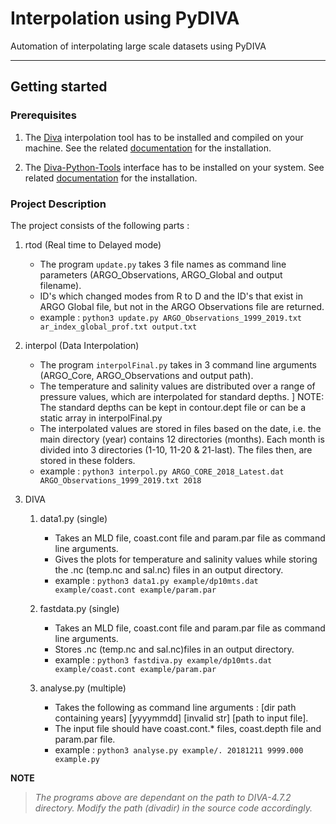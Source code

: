 # Interpolation using PyDIVA

Automation of interpolating large scale datasets using PyDIVA

- - - -

## Getting started

### Prerequisites

1. The [Diva](https://github.com/gher-ulg/diva) interpolation tool has to be installed and compiled on your machine. See the related [documentation](https://github.com/gher-ulg/DIVA/blob/master/README.md#installing) for the installation.

2. The [Diva-Python-Tools](https://github.com/gher-ulg/DivaPythonTools) interface has to be installed on your system. See related [documentation](https://github.com/gher-ulg/DivaPythonTools/blob/master/README.md) for the installation.

### Project Description

The project consists of the following parts :

1. rtod (Real time to Delayed mode)
    * The program `update.py` takes 3 file names as command line parameters (ARGO_Observations, ARGO_Global and output filename).
    * ID's which changed modes from R to D and the ID's that exist in ARGO Global file, but not in the ARGO Observations file are returned.
    * example : 
    `python3 update.py ARGO_Observations_1999_2019.txt ar_index_global_prof.txt output.txt`

2. interpol (Data Interpolation)
    * The program `interpolFinal.py` takes in 3 command line arguments (ARGO_Core, ARGO_Observations and output path).
    * The temperature and salinity values are distributed over a range of pressure values, which are interpolated for standard depths.
    ] NOTE: The standard depths can be kept in contour.dept file or can be a static array in interpolFinal.py
    * The interpolated values are stored in files based on the date, i.e. the main directory (year) contains 12 directories (months). Each month is divided into 3 directories (1-10, 11-20 & 21-last). The files then, are stored in these folders.
    * example : 
    `python3 interpol.py ARGO_CORE_2018_Latest.dat ARGO_Observations_1999_2019.txt 2018`

3. DIVA 
    1. data1.py (single)
        * Takes an MLD file, coast.cont file and param.par file as command line arguments.
        * Gives the plots for temperature and salinity values while storing the .nc (temp.nc and sal.nc) files in an output directory.
        * example :
        `python3 data1.py example/dp10mts.dat example/coast.cont example/param.par`


    2. fastdata.py (single)
        * Takes an MLD file, coast.cont file and param.par file as command line arguments.
        * Stores .nc (temp.nc and sal.nc)files in an output directory.
        * example :
        `python3 fastdiva.py example/dp10mts.dat example/coast.cont example/param.par`

    3. analyse.py (multiple)
        * Takes the following as command line arguments : [dir path containing years] [yyyymmdd] [invalid str] [path to input file].
        * The input file should have coast.cont.* files, coast.depth file and param.par file.
        * example : 
        `python3 analyse.py example/. 20181211 9999.000 example.py`

**NOTE**
> _The programs above are dependant on the path to DIVA-4.7.2 directory. Modify the path (divadir) in the source code accordingly._

